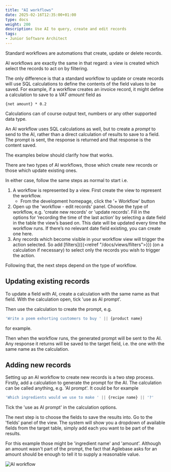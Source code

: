 ```yaml
---
title: "AI workflows"
date: 2025-02-16T12:35:00+01:00
type: docs
weight: 200
description: Use AI to query, create and edit records
tags:
- Junior Software Architect
---
```

Standard workflows are automations that create, update or delete records. 

AI workflows are exactly the same in that regard: a view is created which select the records to act on by filtering.

The only difference is that a standard workflow to update or create records will use SQL calculations to define the contents of the field values to be saved. For example, if a workflow creates an invoice record, it might define a calculation to save to a *VAT amount* field as

```{net amount} * 0.2```

Calculations can of course output text, numbers or any other supported data type.

An AI workflow uses SQL calculations as well, but to create a *prompt* to send to the AI, rather than a direct calculation of results to save to a field. The prompt is sent, the response is returned and that response is the content saved.

The examples below should clarify how that works.

There are two types of AI workflows, those which create new records or those which update existing ones.

In either case, follow the same steps as normal to start i.e.
1) A workflow is represented by a view. First create the view to represent the workflow.
    - From the development homepage, click the '+ Workflow' button
2) Open up the 'workflow - edit records' panel. Choose the type of workflow, e.g. 'create new records' or 'update records'. Fill in the options for ‘recording the time of the last action’ by selecting a date field in the table the view’s based on. This date will be updated every time the workflow runs. If there’s no relevant date field existing, you can create one here.
3) Any records which become visible in your workflow view will trigger the action selected. So add [filters]({{<relref "/docs/views/filters">}}) (on a calculation if necessary) to select only the records you wish to trigger the action.

Following that, the next steps depend on the type of workflow.

## Updating existing records

To update a field with AI, create a calculation with the same name as that field. With the calculation open, tick 'use as AI prompt'.

Then use the calculation to create the prompt, e.g.

```sql
'Write a poem exhorting customers to buy ' || {product name} 
```

for example.

Then when the workflow runs, the generated prompt will be sent to the AI. Any response it returns will be saved to the target field, i.e. the one with the same name as the calculation.

## Adding new records

Setting up an AI workflow to create new records is a two step process. Firstly, add a calculation to generate the prompt for the AI. The calculation can be called anything, e.g. 'AI prompt'. It could be for example

```sql
'Which ingredients would we use to make ' || {recipe name} || '?'
```

Tick the 'use as AI prompt' in the calculation options.

The next step is to choose the fields to save the results into. Go to the 'fields' panel of the view. The system will show you a dropdown of available fields from the target table, simply add each you want to be part of the results.

For this example those might be 'ingredient name' and 'amount'. Although an amount wasn't part of the prompt, the fact that Agilebase asks for an amount should be enough to tell it to supply a reasonable value.

![AI workflow](/ai-workflow.png)

